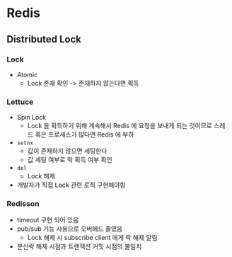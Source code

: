 # Redis

## Distributed Lock

### Lock
- Atomic
  - Lock 존재 확인 -> 존재하지 않는다면 획득

### Lettuce
- Spin Lock
  - Lock 을 획득하기 위해 계속해서 Redis 에 요청을 보내게 되는 것이므로 스레드 혹은 프로세스가 많다면 Redis 에 부하
- `setnx`
  - 값이 존재하지 않으면 세팅한다
  - 값 세팅 여부로 락 획득 여부 확인
- `del`
  - Lock 해제
- 개발자가 직접 Lock 관련 로직 구현해야함

### Redisson
- timeout 구현 되어 있음
- pub/sub 기능 사용으로 오버헤드 줄였음
  - Lock 해제 시 subscribe client 에게 락 해제 알림 
- 분산락 해제 시점과 트랜잭션 커밋 시점의 불일치